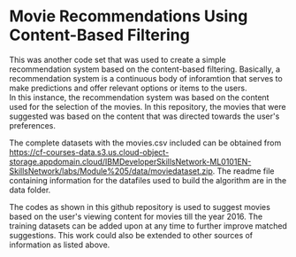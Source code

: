 # Movie Recommendations Using Content-Based Filtering
This was another code set that was used to create a simple recommendation system based on the content-based filtering. Basically, a recommendation system is a continuous body of inforamtion that serves to make predictions and offer relevant options or items to the users.\
In this instance, the recommendation system was based on the content used for the selection of the movies. In this repository, the movies that were suggested was based on the content that was directed towards the user's preferences.

The complete datasets with the movies.csv included can be obtained from https://cf-courses-data.s3.us.cloud-object-storage.appdomain.cloud/IBMDeveloperSkillsNetwork-ML0101EN-SkillsNetwork/labs/Module%205/data/moviedataset.zip. The readme file containing information for the datafiles used to build the algorithm are in the data folder.

The codes as shown in this github repository is used to suggest movies based on the user's viewing content for movies till the year 2016. The training datasets can be added upon at any time to further improve matched suggestions. This work could also be extended to other sources of information as listed above.
